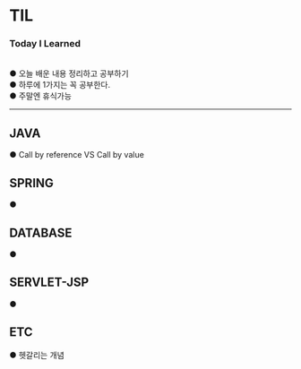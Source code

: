 <h1> TIL
  <h3>Today I Learned </h3>
  <br>
● 오늘 배운 내용 정리하고 공부하기 <br>
● 하루에 1가지는 꼭 공부한다.<br>
● 주말엔 휴식가능<br>

----------------------------------------------------------------------------------

## JAVA
● Call by reference VS Call by value

## SPRING
● 
## DATABASE
● 
## SERVLET-JSP
● 
## ETC
● 헷갈리는 개념
